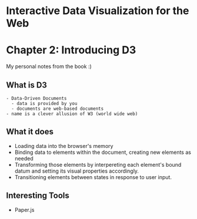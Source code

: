 # Interactive Data Visualization for the Web
# Chapter 2: Introducing D3
My personal notes from the book :)

## What is D3
    - Data-Driven Documents
      - data is provided by you
      - documents are web-based documents
    - name is a clever allusion of W3 (world wide web)

## What it does
- Loading data into the browser's memory
- Binding data to elements within the document, creating new elements as needed
- Transforming those elements by interpereting each element's bound datum and setting its visual properties accordingly.
- Transitioning elements between states in response to user input.

## Interesting Tools
- Paper.js